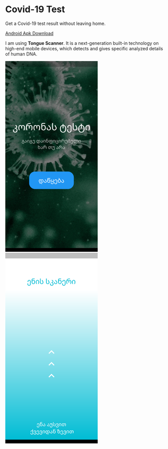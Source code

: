# Covid-19 Test

Get a Covid-19 test result without leaving home.

[Android Apk Download](https://github.com/tedcrimson/corona_test/raw/master/app.apk)

I am using  **Tongue Scanner**. It is a next-generation built-in technology on high-end mobile devices, which detects and gives specific analyzed details of human DNA.

<img src="/previews/preview1.png" height="600px"/> <img src="/previews/preview2.png" height="600px"/>

